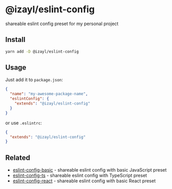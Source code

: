 # @izayl/eslint-config

shareable eslint config preset for my personal project

## Install

```sh
yarn add -D @izayl/eslint-config
```

## Usage

Just add it to `package.json`:

```json
{
  "name": "my-awesome-package-name",
  "eslintConfig": {
    "extends": "@izayl/eslint-config"
  }
}
```

or use `.eslintrc`:

```json
{
  "extends": "@izayl/eslint-config"
}
```

## Related

- [eslint-config-basic](./packages/eslint-config-basic/CHANGELOG.md) - shareable eslint config with basic JavaScript preset
- [eslint-config-ts](./packages/eslint-config-ts/CHANGELOG.md) - shareable eslint config with TypeScript preset
- [eslint-config-react](./packages/eslint-config-react/CHANGELOG.md) - shareable eslint config with basic React preset

